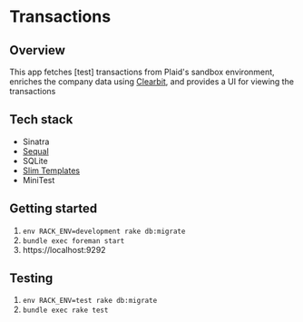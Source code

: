# Transactions

## Overview
This app fetches [test] transactions from Plaid's sandbox environment, enriches the company data using [Clearbit](https://clearbit.com), and provides a UI for viewing the transactions

## Tech stack
- Sinatra
- [Sequal](https://sequel.jeremyevans.net)
- SQLite
- [Slim Templates](http://slim-lang.com)
- MiniTest

## Getting started
1. `env RACK_ENV=development rake db:migrate`
2. `bundle exec foreman start`
3. https://localhost:9292

## Testing
1. `env RACK_ENV=test rake db:migrate`
2. `bundle exec rake test`
